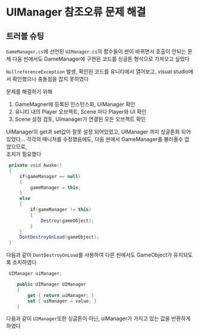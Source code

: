 # UIManager 참조오류 문제 해결

## 트러블 슈팅

  `GameManager.cs`에 선언된 `UIManager.cs`의 함수들이 씬이 바뀌면서 호출이 안되는 문제
  다음 씬에서도 GameManager에 구현된 코드를 싱글톤 형식으로 가져오고 싶었다


  `NullreferenceException` 발생, 확인된 코드를 유니티에서 열어보고, visual studio에서 확인했으나
  충돌점을 잡지 못하였다


  문제를 해결하기 위해
  1. GameMagner에 등록된 인스턴스화, UiManager 확인
  2. 유니티 내의 Player 오브젝트, Scene 마다 Player와 UI 확인
  3. Scene 설정 검토, UImanager가 연결된 모든 오브젝트 확인
 

  UIManager의 get과 set값이 잘못 설정 되어있었고, UIManager 까지 싱글톤화 되어 있었다...
  각각의 매니저를 수정했음에도, 다음 씬에서 GameManager를 불러올수 없었으므로,  
  조치가 필요했다

```c#
 private void Awake()
 {
     if(gameManager == null)
     {
         gameManager = this;
     }
     else
     {
         if(gameManager != this)
         {
             Destroy(gameObject);
         }
     }
     DontDestroyOnLoad(gameObject);
 }
  ```

다음과 같이 `DontDestroyOnLoad`를 사용하여 다른 씬에서도 GameObject가 유지되도록 조치하였다

```c#
 UIManager uiManager;

    public UIManager UIManager
    {
        get { return uiManager; }
        set { uiManager = value; }
    }
```
다음과 같이 `UIManager`또한 싱글톤이 아닌, uiManager가 가지고 있는 값을 반환하게 하였다
